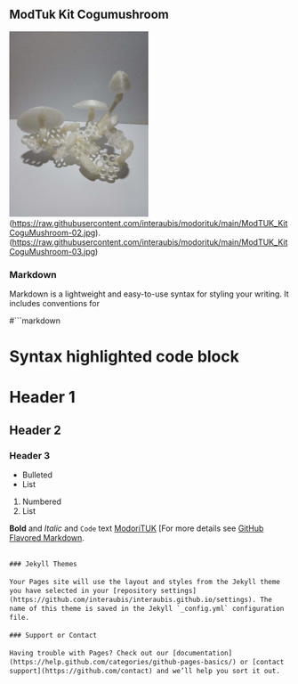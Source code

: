 ## ModTuk Kit Cogumushroom 
![Mushroom/Mycelium Kit Cogumelo](https://raw.githubusercontent.com/interaubis/modorituk/main/ModTUK_KitCoguMushroom-01.jpg)(https://raw.githubusercontent.com/interaubis/modorituk/main/ModTUK_KitCoguMushroom-02.jpg).(https://raw.githubusercontent.com/interaubis/modorituk/main/ModTUK_KitCoguMushroom-03.jpg)


### Markdown

Markdown is a lightweight and easy-to-use syntax for styling your writing. It includes conventions for

#```markdown
# Syntax highlighted code block

# Header 1
## Header 2
### Header 3

- Bulleted
- List

1. Numbered
2. List

**Bold** and _Italic_ and `Code` text
[ModoriTUK](https://github.com/interaubis/modorituk) 
[For more details see [GitHub Flavored Markdown](https://guides.github.com/features/mastering-markdown/).
```

### Jekyll Themes

Your Pages site will use the layout and styles from the Jekyll theme you have selected in your [repository settings](https://github.com/interaubis/interaubis.github.io/settings). The name of this theme is saved in the Jekyll `_config.yml` configuration file.

### Support or Contact

Having trouble with Pages? Check out our [documentation](https://help.github.com/categories/github-pages-basics/) or [contact support](https://github.com/contact) and we’ll help you sort it out.
